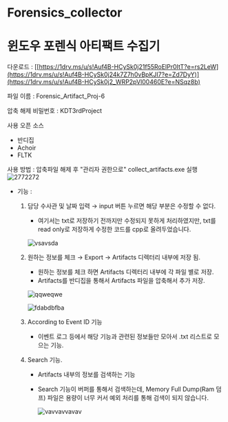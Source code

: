 # Forensics_collector
# 윈도우 포렌식 아티팩트 수집기

다운로드 : [[https://1drv.ms/u/s!Auf4B-HCySk0j21f55RoElPr0ItT?e=rs2LeW](https://1drv.ms/u/s!Auf4B-HCySk0j24k7Z7h0vBpKJI7?e=Zd7DyY)](https://1drv.ms/u/s!Auf4B-HCySk0j2_WRP2pVl00460E?e=NSqz8b)

파일 이름 : Forensic_Artifact_Proj-6



압축 해제 비밀번호 : KDT3rdProject

사용 오픈 소스
- 반디집
- Achoir
- FLTK


사용 방법 : 
압축파일 해제 후 "관리자 권한으로" collect_artifacts.exe 실행 
![2772272](https://github.com/LikeyUserspray/forensic_collector/assets/98539049/57ff0ce5-cba8-4910-961f-a95a58c46a3e)

- 기능 :
  
    1. 담당 수사관 및 날짜 입력 → input 버튼 누르면 해당 부분은 수정할 수 없다.
        - 여기서는 txt로 저장하기 전까지만 수정되지 못하게 처리하였지만, txt를 read only로 저장하게 수정한 코드를 cpp로 올려두었습니다.
          
        ![vsavsda](https://github.com/LikeyUserspray/forensic_collector/assets/98539049/8309cb0b-182d-4f22-a7da-468959438adf)
       
            
    3. 원하는 정보를 체크 → Export → Artifacts 디렉터리 내부에 저장 됨.
        - 원하는 정보를 체크 하면 Artifacts 디렉터리 내부에 각 파일 별로 저장.
        - Artifacts를 반디집을 통해서 Artifacts 파일을 압축해서 추가 저장.
          
        ![qqweqwe](https://github.com/LikeyUserspray/forensic_collector/assets/98539049/5abc1824-fa1a-494b-87ed-0f96a92db6aa)
  
       ![fdabdbfba](https://github.com/LikeyUserspray/forensic_collector/assets/98539049/b04bba32-0390-4e73-a87c-c1b20878c301)
       

    5. According to Event ID 기능
        - 이벤트 로그 등에서 해당 기능과 관련된 정보들만 모아서 .txt 리스트로 모으는 기능.
    6. Search 기능.
        - Artifacts 내부의 정보를 검색하는 기능
        - Search 기능이 버퍼를 통해서 검색하는데, Memory Full Dump(Ram 덤프) 파일은 용량이 너무 커서 예외 처리를 통해 검색이 되지 않습니다.
          
          ![vavvavvavav](https://github.com/LikeyUserspray/forensic_collector/assets/98539049/51b15356-1f30-497a-9df9-a625669c0763)
          

